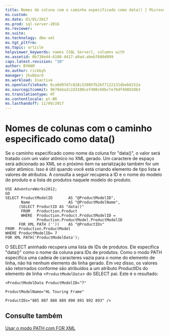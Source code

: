 ```yaml
---
title: Nomes de coluna com o caminho especificado como data() | Microsoft Docs
ms.custom: 
ms.date: 03/01/2017
ms.prod: sql-server-2016
ms.reviewer: 
ms.suite: 
ms.technology: dbe-xml
ms.tgt_pltfrm: 
ms.topic: article
helpviewer_keywords: names [SQL Server], columns with
ms.assetid: 0b738e44-6108-4417-a9a4-abeb7680d899
caps.latest.revision: "10"
author: BYHAM
ms.author: rickbyh
manager: jhubbard
ms.workload: Inactive
ms.openlocfilehash: 6ca0d97d7c828c53905fb2bf7122131dbeb8152a
ms.sourcegitcommit: 9678eba3c2d3100cef408c69bcfe76df49803d63
ms.translationtype: HT
ms.contentlocale: pt-BR
ms.lasthandoff: 11/09/2017
---
```

# <a name="column-names-with-the-path-specified-as-data"></a>Nomes de colunas com o caminho especificado como data()
  Se o caminho especificado como nome da coluna for "data()", o valor será tratado com um valor atômico no XML gerado. Um caractere de espaço será adicionado ao XML se o próximo item na serialização também for um valor atômico. Isso é útil quando você está criando elemento de tipo lista e valores de atributos. A consulta a seguir recupera a ID e o nome do modelo do produto e a lista de produtos naquele modelo do produto.  
  
```  
USE AdventureWorks2012;  
GO  
SELECT ProductModelID       AS "@ProductModelID",  
       Name                 AS "@ProductModelName",  
      (SELECT ProductID AS "data()"  
       FROM   Production.Product  
       WHERE  Production.Product.ProductModelID =   
              Production.ProductModel.ProductModelID  
      FOR XML PATH (''))    AS "@ProductIDs"  
FROM  Production.ProductModel  
WHERE ProductModelID= 7   
FOR XML PATH('ProductModelData');  
```  
  
 O SELECT aninhado recupera uma lista de IDs de produtos. Ele especifica "data()" como o nome da coluna para IDs de produtos. Como o modo PATH especifica uma cadeia de caracteres vazia para o nome do elemento de linha, não há nenhum elemento de linha gerado. Em vez disso, os valores são retornados conforme são atribuídos a um atributo ProductIDs do elemento de linha <`ProductModelData`> do SELECT pai. Este é o resultado:  
  
 `<ProductModelData ProductModelID="7"`  
  
 `ProductModelName="HL Touring Frame"`  
  
 `ProductIDs="885 887 888 889 890 891 892 893" />`  
  
## <a name="see-also"></a>Consulte também  
 [Usar o modo PATH com FOR XML](../../relational-databases/xml/use-path-mode-with-for-xml.md)  
  
  
